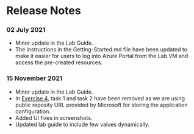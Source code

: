 # Release Notes

### 02 July 2021
- Minor update in the Lab Guide.
- The instructions in the Getting-Started.md file have been updated to make it easier for users to log into Azure Portal from the Lab VM and access the pre-created resources.

### 15 November 2021
- Minor update in the Lab Guide.
- In [Exercise 4](https://github.com/CloudLabsAI-Azure/azure-spring-cloud-training/tree/master/04-configure-a-spring-cloud-config-server), task 1 and task 2 have been removed as we are using public reposity URL provided by Microsoft for storing the application configuration. 
- Added UI fixes in screenshots.
- Updated lab guide to include few values dynamically.

